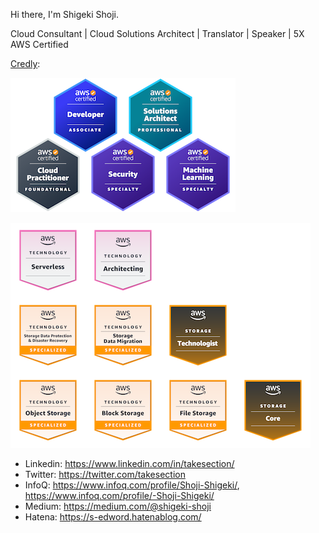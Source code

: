Hi there, I'm Shigeki Shoji.

Cloud Consultant | Cloud Solutions Architect | Translator | Speaker | 5X AWS Certified

[Credly](https://www.credly.com/users/username.835c802c/badges):

![5x AWS Certified](badges.png)

![AWS Learning](learning.png)

* Linkedin: https://www.linkedin.com/in/takesection/
* Twitter: https://twitter.com/takesection
* InfoQ: https://www.infoq.com/profile/Shoji-Shigeki/, https://www.infoq.com/profile/-Shoji-Shigeki/
* Medium: https://medium.com/@shigeki-shoji
* Hatena: https://s-edword.hatenablog.com/

